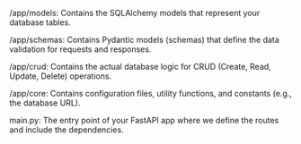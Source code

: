 /app/models: Contains the SQLAlchemy models that represent your database tables.

/app/schemas: Contains Pydantic models (schemas) that define the data validation for requests and responses.

/app/crud: Contains the actual database logic for CRUD (Create, Read, Update, Delete) operations.

/app/core: Contains configuration files, utility functions, and constants (e.g., the database URL).

main.py: The entry point of your FastAPI app where we define the routes and include the dependencies.